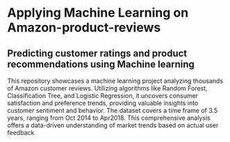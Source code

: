 # Applying Machine Learning on Amazon-product-reviews
## Predicting customer ratings and product recommendations using Machine learning
This repository showcases a machine learning project analyzing thousands of Amazon customer reviews. Utilizing algorithms like Random Forest, Classification Tree, and Logistic Regression, it uncovers consumer satisfaction and preference trends, providing valuable insights into customer sentiment and behavior. The dataset covers a time frame of 3.5 years, ranging from Oct 2014 to Apr2018. This comprehensive analysis offers a data-driven understanding of market trends based on actual user feedback
